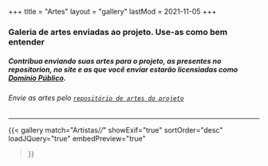 +++
title = "Artes"
layout = "gallery"
lastMod = 2021-11-05
+++

### Galeria de artes enviadas ao projeto. Use-as como bem entender


##### Contribua enviando suas artes para o projeto, as presentes no repositorion, no site e as que você enviar estarão licensiadas como [Domínio Público](https://en.wikipedia.org/wiki/Public_domain).

###### Envie as artes pelo [```repositório de artes do projeto```](https://github.com/cypherpunksbr/artes)

---

{{< gallery
    match="Artistas/*/*"
    showExif="true"
    sortOrder="desc"
    loadJQuery="true"
    embedPreview="true"
>}}